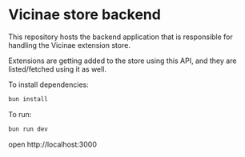 # Vicinae store backend

This repository hosts the backend application that is responsible for handling the Vicinae extension store.

Extensions are getting added to the store using this API, and they are listed/fetched using it as well.

To install dependencies:
```sh
bun install
```

To run:
```sh
bun run dev
```

open http://localhost:3000
